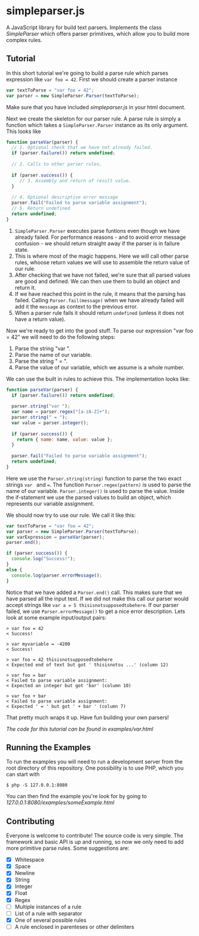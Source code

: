 # simpleparser.js
A JavaScript library for build text parsers. Implements the class *SimpleParser* which offers parser primitives, which allow you to build more complex rules. 

## Tutorial
In this short tutorial we're going to build a parse rule which parses expression like `var foo = 42`. First we should create a parser instance
```javascript
var textToParse = "var foo = 42";
var parser = new SimpleParser.Parser(textToParse);
```
Make sure that you have included *simpleparser.js* in your html document.

Next we create the skeleton for our parser rule. A parse rule is simply a function which takes a `SimpleParser.Parser` instance as its only argument. This looks like
```javascript
function parseVar(parser) {
  // 1. Optional check that we have not already failed.
  if (parser.failure()) return undefined;
  
  // 2. Calls to other parser rules.
  
  if (parser.success()) {
     // 3. Assembly and return of result value.
  }
  
  // 4. Optional descriptive error message
  parser.fail("Failed to parse variable assignment");
  // 5. Return undefined
  return undefined;
}
```

1. `SimpleParser.Parser` executes parse funtions even though we have already failed. For performance reasons - and to avoid error message confusion - we should return straight away if the parser is in failure state.
2. This is where most of the magic happens. Here we will call other parse rules, whoose return values we will use to assemble the return value of our rule.
3. After checking that we have not failed, we're sure that all parsed values are good and defined. We can then use them to build an object and return it.
4. If we have reached this point in the rule, it means that the parsing has failed. Calling `Parser.fail(message)` when we have already failed will add it the `message` as context to the previous error.
5. When a parser rule fails it should return `undefined` (unless it does not have a return value).

Now we're ready to get into the good stuff. To parse our expression "var foo = 42" we will need to do the following steps:

1. Parse the string "var ".
2. Parse the name of our variable.
3. Parse the string " = ".
4. Parse the value of our variable, which we assume is a whole number.

We can use the built in rules to achieve this. The implementation looks like:
```javascript
function parseVar(parser) {
  if (parser.failure()) return undefined;
  
  parser.string("var ");
  var name = parser.regex("[a-zA-Z]+");
  parser.string(" = ");
  var value = parser.integer();
  
  if (parser.success()) {
    return { name: name, value: value };
  }
  
  parser.fail("Failed to parse variable assignment");
  return undefined;
}
```
Here we use the `Parser.string(string)` function to parse the two exact strings `var ` and ` = `. The function `Parser.regex(pattern)` is used to parse the name of our variable. `Parser.integer()` is used to parse the value. Inside the if-statement we use the parsed values to build an object, which represents our variable assignment. 

We should now try to use our rule. We call it like this:
```javascript
var textToParse = "var foo = 42";
var parser = new SimpleParser.Parser(textToParse);
var varExpression = parseVar(parser);
parser.end();

if (parser.success()) {
  console.log("Success!");
}
else {
  console.log(parser.errorMessage();
}
```
Notice that we have added a `Parser.end()` call. This makes sure that we have parsed all the input text. If we did not make this call our parser would accept strings like `var a = 5 thisisnotsupposedtobehere`. If our parser failed, we use `Parser.errorMessage()` to get a nice error description. Lets look at some example input/output pairs:

```
> var foo = 42
< Success!

> var myvariable = -4200
< Success!

> var foo = 42 thisisnotsupposedtobehere
< Expected end of text but got ' thisisnotsu ...' (column 12)

> var foo = bar
< Failed to parse variable assignment:
< Expected an integer but got 'bar' (column 10)

> var foo + bar
< Failed to parse variable assignment:
< Expected ' = ' but got ' + bar ' (column 7)
```

That pretty much wraps it up. Have fun building your own parsers!

*The code for this tutorial can be found in examples/var.html*

## Running the Examples
To run the examples you will need to run a development server from the root directory of this repository. One possibility is to use PHP, which you can start with
```
$ php -S 127.0.0.1:8080
```
You can then find the example you're look for by going to *127.0.0.1:8080/examples/someExample.html*

## Contributing
Everyone is welcome to contribute! The source code is very simple. The framework and basic API is up and running, so now we only need to add more primitive parse rules. Some suggestions are:

- [x] Whitespace
- [x] Space
- [x] Newline
- [x] String
- [x] Integer
- [x] Float
- [x] Regex
- [ ] Multiple instances of a rule
- [ ] List of a rule with separator
- [x] One of several possible rules
- [ ] A rule enclosed in parenteses or other delimiters
